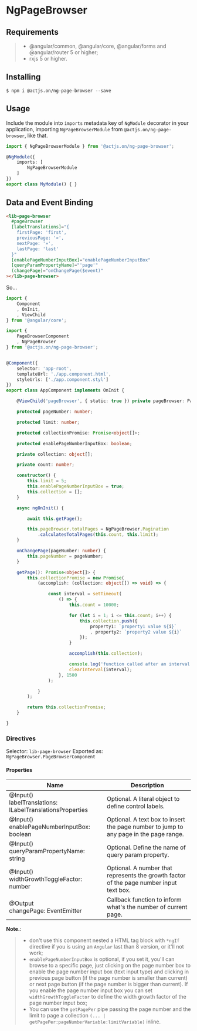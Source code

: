# NgPageBrowser

## Requirements

>- @angular/common, @angular/core, @angular/forms and @angular/router 5 or higher;
>- rxjs 5 or higher.

## Installing

	$ npm i @actjs.on/ng-page-browser --save

## Usage

Include the module into `imports` metadata key of `NgModule` decorator in your application, importing `NgPageBrowserModule` from `@actjs.on/ng-page-browser`, like that.

```ts
import { NgPageBrowserModule } from '@actjs.on/ng-page-browser';

@NgModule({
    imports: [
        NgPageBrowserModule
    ]
})
export class MyModule() { }
```

## Data and Event Binding

```html
<lib-page-browser
  #pageBrowser
  [labelTranslations]="{
    firstPage: 'first',
    previousPage: '«',
    nextPage: '»',
    lastPage: 'last'
  }"
  [enablePageNumberInputBox]="enablePageNumberInputBox"
  [queryParamPropertyName]="'page'"
  (changePage)="onChangePage($event)"
></lib-page-browser>
```

So...

```ts
import {
    Component
    , OnInit,
    , ViewChild
} from '@angular/core';

import {
    PageBrowserComponent
    , NgPageBrowser
} from '@actjs.on/ng-page-browser';


@Component({
    selector: 'app-root',
    templateUrl: './app.component.html',
    styleUrls: ['./app.component.styl']
})
export class AppComponent implements OnInit {

    @ViewChild('pageBrowser', { static: true }) private pageBrowser: PageBrowserComponent;

    protected pageNumber: number;

    protected limit: number;

    protected collectionPromise: Promise<object[]>;

    protected enablePageNumberInputBox: boolean;

    private collection: object[];

    private count: number;

    constructor() {
        this.limit = 5;
        this.enablePageNumberInputBox = true;
        this.collection = [];
    }

    async ngOnInit() {

        await this.getPage();

        this.pageBrowser.totalPages = NgPageBrowser.Pagination
            .calculatesTotalPages(this.count, this.limit);
    }

    onChangePage(pageNumber: number) {
        this.pageNumber = pageNumber;
    }

    getPage(): Promise<object[]> {
        this.collectionPromise = new Promise(
            (accomplish: (collection: object[]) => void) => {

                const interval = setTimeout(
                    () => {
                        this.count = 10000;

                        for (let i = 1; i <= this.count; i++) {
                            this.collection.push({
                                property1: `property1 value ${i}`
                                , property2: `property2 value ${i}`
                            });
                        }

                        accomplish(this.collection);

                        console.log('function called after an interval');
                        clearInterval(interval);
                    }, 1500
                );

            }
        );

        return this.collectionPromise;
    }

}
```

### Directives

Selector: `lib-page-browser`
Exported as:  `NgPageBrowser.PageBrowserComponent`

#### Properties


Name|Description
--|--
|@Input()<br/>labelTranslations: ILabelTranslationsProperties|Optional. A literal object to define control labels.|
|@Input()<br/>enablePageNumberInputBox: boolean|Optional. A text box to insert the page number to jump to any page in the page range.|
|@Input()<br/>queryParamPropertyName: string|Optional. Define the name of query param property.|
|@Input()<br/>widthGrowthToggleFactor: number|Optional. A number that represents the growth factor of the page number input text box.|
|@Output<br/>changePage: EventEmitter<number>| Callback function to inform what's the number of current page.|


**Note.**: 
>- don't use this component nested a HTML tag block with `*ngIf` directive if you is using an `Angular` last than 8 version, or it'll not work;
>- `enablePageNumberInputBox` is optional, if you set it, you'll can browse to a specific page, just clicking on the page number box to enable the page number input box (text input type) and clicking in previous page button (if the page number is smaller than current) or next page button (if the page number is bigger than current). If you enable the page number input box you can set `widthGrowthToggleFactor` to define the width growth factor of the page number input box;
>- You can use the `getPagePer` pipe passing the page number and the limit to page a collection `(... | getPagePer:pageNumberVariable:limitVariable)` inline.
